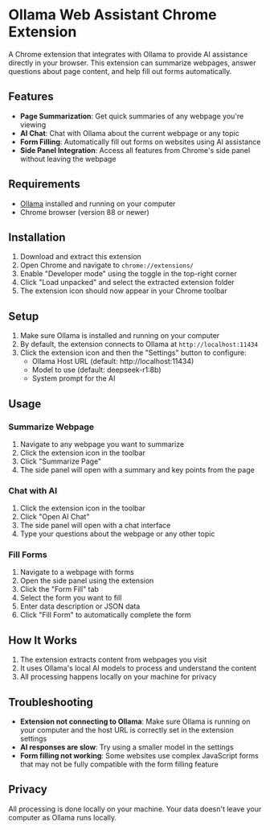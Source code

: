 # Ollama Web Assistant Chrome Extension

A Chrome extension that integrates with Ollama to provide AI assistance directly in your browser. This extension can summarize webpages, answer questions about page content, and help fill out forms automatically.

## Features

- **Page Summarization**: Get quick summaries of any webpage you're viewing
- **AI Chat**: Chat with Ollama about the current webpage or any topic
- **Form Filling**: Automatically fill out forms on websites using AI assistance
- **Side Panel Integration**: Access all features from Chrome's side panel without leaving the webpage

## Requirements

- [Ollama](https://ollama.com/) installed and running on your computer
- Chrome browser (version 88 or newer)

## Installation

1. Download and extract this extension
2. Open Chrome and navigate to `chrome://extensions/`
3. Enable "Developer mode" using the toggle in the top-right corner
4. Click "Load unpacked" and select the extracted extension folder
5. The extension icon should now appear in your Chrome toolbar

## Setup

1. Make sure Ollama is installed and running on your computer
2. By default, the extension connects to Ollama at `http://localhost:11434`
3. Click the extension icon and then the "Settings" button to configure:
   - Ollama Host URL (default: http://localhost:11434)
   - Model to use (default: deepseek-r1:8b)
   - System prompt for the AI

## Usage

### Summarize Webpage
1. Navigate to any webpage you want to summarize
2. Click the extension icon in the toolbar
3. Click "Summarize Page"
4. The side panel will open with a summary and key points from the page

### Chat with AI
1. Click the extension icon in the toolbar
2. Click "Open AI Chat"
3. The side panel will open with a chat interface
4. Type your questions about the webpage or any other topic

### Fill Forms
1. Navigate to a webpage with forms
2. Open the side panel using the extension
3. Click the "Form Fill" tab
4. Select the form you want to fill
5. Enter data description or JSON data
6. Click "Fill Form" to automatically complete the form

## How It Works

1. The extension extracts content from webpages you visit
2. It uses Ollama's local AI models to process and understand the content
3. All processing happens locally on your machine for privacy

## Troubleshooting

- **Extension not connecting to Ollama**: Make sure Ollama is running on your computer and the host URL is correctly set in the extension settings
- **AI responses are slow**: Try using a smaller model in the settings
- **Form filling not working**: Some websites use complex JavaScript forms that may not be fully compatible with the form filling feature

## Privacy

All processing is done locally on your machine. Your data doesn't leave your computer as Ollama runs locally.
